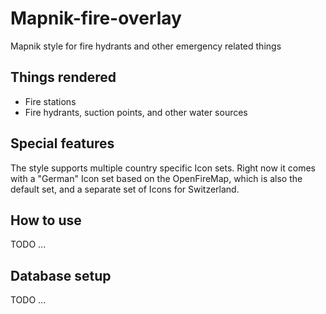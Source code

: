 # Mapnik-fire-overlay

Mapnik style for fire hydrants and other emergency related things

## Things rendered

* Fire stations
* Fire hydrants, suction points, and other water sources

## Special features

The style supports multiple country specific Icon sets. Right now it comes with a "German" Icon set based on the OpenFireMap, which is also the default set, and a separate set of Icons for Switzerland.

## How to use

TODO ...

## Database setup

TODO ...
